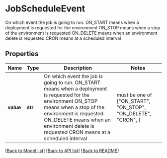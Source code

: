 # JobScheduleEvent

On which event the job is going to run.   ON_START means when a deployment is requested for the environment   ON_STOP means when a stop of the environment is requested   ON_DELETE means when an environment delete is requested   CRON means at a scheduled interval   

## Properties
Name | Type | Description | Notes
------------ | ------------- | ------------- | -------------
**value** | **str** | On which event the job is going to run.   ON_START means when a deployment is requested for the environment   ON_STOP means when a stop of the environment is requested   ON_DELETE means when an environment delete is requested   CRON means at a scheduled interval    |  must be one of ["ON_START", "ON_STOP", "ON_DELETE", "CRON", ]

[[Back to Model list]](../README.md#documentation-for-models) [[Back to API list]](../README.md#documentation-for-api-endpoints) [[Back to README]](../README.md)


